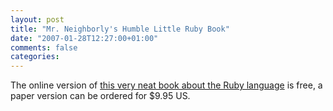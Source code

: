 ```yaml
---
layout: post
title: "Mr. Neighborly's Humble Little Ruby Book"
date: "2007-01-28T12:27:00+01:00"
comments: false
categories: 
---
```


<p>The online version of <a href="http://www.infoq.com/minibooks/ruby/">this very neat book about the Ruby language</a> is free, a paper version can be ordered for $9.95 US.</p>


